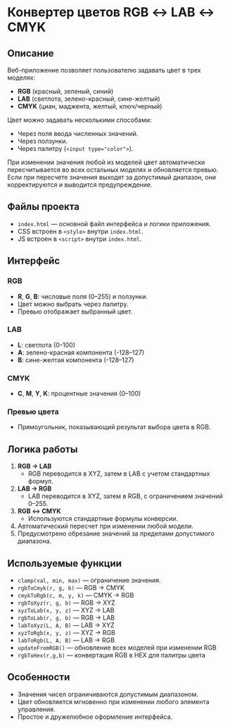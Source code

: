 # Конвертер цветов RGB ↔ LAB ↔ CMYK

## Описание
Веб-приложение позволяет пользователю задавать цвет в трех моделях:
- **RGB** (красный, зеленый, синий)
- **LAB** (светлота, зелено-красный, сине-желтый)
- **CMYK** (циан, маджента, желтый, ключ/черный)

Цвет можно задавать несколькими способами:
- Через поля ввода численных значений.
- Через ползунки.
- Через палитру (`<input type="color">`).

При изменении значения любой из моделей цвет автоматически пересчитывается во всех остальных моделях и обновляется превью.  
Если при пересчете значения выходят за допустимый диапазон, они корректируются и выводится предупреждение.

## Файлы проекта
- `index.html` — основной файл интерфейса и логики приложения.
- CSS встроен в `<style>` внутри `index.html`.
- JS встроен в `<script>` внутри `index.html`.

## Интерфейс

### RGB
- **R**, **G**, **B**: числовые поля (0–255) и ползунки.
- Цвет можно выбрать через палитру.
- Превью отображает выбранный цвет.

### LAB
- **L**: светлота (0–100)
- **A**: зелено-красная компонента (-128–127)
- **B**: сине-желтая компонента (-128–127)

### CMYK
- **C**, **M**, **Y**, **K**: процентные значения (0–100)

### Превью цвета
- Прямоугольник, показывающий результат выбора цвета в RGB.

## Логика работы

1. **RGB → LAB**
    - RGB переводится в XYZ, затем в LAB с учетом стандартных формул.
2. **LAB → RGB**
    - LAB переводится в XYZ, затем в RGB, с ограничением значений 0–255.
3. **RGB ↔ CMYK**
    - Используются стандартные формулы конверсии.
4. Автоматический пересчет при изменении любой модели.
5. Предусмотрено обрезание значений за пределами допустимого диапазона.

## Используемые функции
- `clamp(val, min, max)` — ограничение значения.
- `rgbToCmyk(r, g, b)` — RGB → CMYK
- `cmykToRgb(c, m, y, k)` — CMYK → RGB
- `rgbToXyz(r, g, b)` — RGB → XYZ
- `xyzToLab(x, y, z)` — XYZ → LAB
- `rgbToLab(r, g, b)` — RGB → LAB
- `labToXyz(L, A, B)` — LAB → XYZ
- `xyzToRgb(x, y, z)` — XYZ → RGB
- `labToRgb(L, A, B)` — LAB → RGB
- `updateFromRGB()` — обновление всех моделей при изменении RGB
- `rgbToHex(r,g,b)` — конвертация RGB в HEX для палитры цвета

## Особенности
- Значения чисел ограничиваются допустимым диапазоном.
- Цвет обновляется мгновенно при изменении любого элемента управления.
- Простое и дружелюбное оформление интерфейса.

